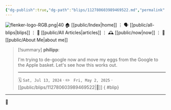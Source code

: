 ```yaml
---
{"dg-publish":true,"dg-path":"blips/112780603989469522.md","permalink":"/blips/112780603989469522/","title":"philipp on mastodon @ 2024-07-13"}
---
```



<div class="transclusion internal-embed is-loaded"><div class="markdown-embed">




![flenker-logo-RGB.png|40](/img/user/attachments/flenker-logo-RGB.png)
🏠 [[public/Index\|home]]  ⋮ 🗣️ [[public/all-blips\|blips]] ⋮  📝 [[public/All Articles\|articles]]  ⋮ 🕰️ [[public/now\|now]] ⋮ 🪪 [[public/About Me\|about me]]


</div></div>


> [!summary] **philipp**:
>
> I'm trying to de-google now and move my eggs from the Google to the Apple basket. Let's see how this works out.
> - - -
>
> 🗓️ <code>Sat, Jul 13, 2024</code>  · ✏️ <code> Fri, May 2, 2025</code>  · [[public/blips/112780603989469522\|🔗]]
{ #blip}


- - -

 👾
